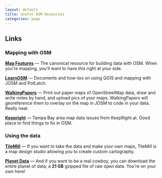 ```yaml
---
layout: default
title: Useful OSM Resources
categories: page
---
```


## Links

### Mapping with OSM

**[Map Features](http://wiki.openstreetmap.org/wiki/Map_Features)** &mdash; The canonical resource for building data with OSM. When you're mapping, you'll want to have this right at your side.

**[LearnOSM](http://www.learnosm.org/)** &mdash; Documents and how-tos on using QGIS and mapping with JOSM and PotLatch.

**[WalkingPapers](http://walkingpapers.org/)** &mdash; Print out paper maps of OpenStreetMap data, draw and write notes by hand, and upload pics of your maps. WalkingPapers will georeference them to overlay on the map in JOSM to code in your data. Really neat.

**[Keepright](http://keepright.at/report_map.php?zoom=11&lat=27.88232&lon=-82.67811)** &mdash; Tampa Bay area map data issues from KeepRight.at. Good place to find things to fix in OSM.

### Using the data

**[TileMill](http://mapbox.com/tilemill/)** &mdash; If you want to take the data and make your own maps, TileMill is a map design studio allowing you to create custom cartography.

**[Planet Data](http://planet.openstreetmap.org/)** &mdash; And if you want to be a real cowboy, you can download the entire planet of data; a **21 GB** gzipped file of raw open data. You're on your own here! 